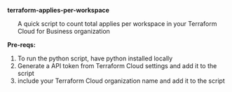 **terraform-applies-per-workspace**
<ol>A quick script to count total applies per workspace in your Terraform Cloud for Business organization</ol>

**Pre-reqs:**
<ol>
<li>To run the python script, have python installed locally</li>
<li>Generate a API token from Terraform Cloud settings and add it to the script</li>
<li>include your Terraform Cloud organization name and add it to the script</li>
</ol> 